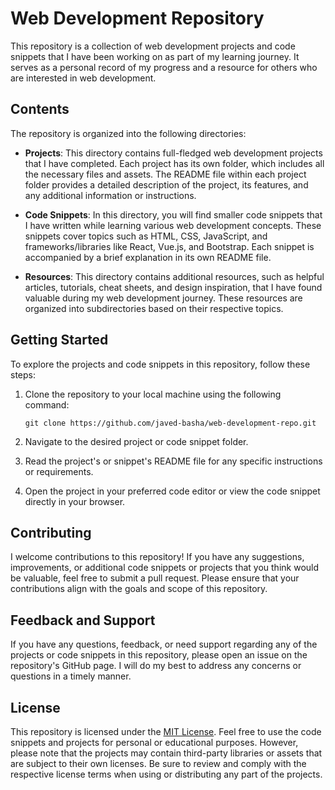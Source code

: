 # Web Development Repository

This repository is a collection of web development projects and code snippets that I have been working on as part of my learning journey. It serves as a personal record of my progress and a resource for others who are interested in web development.

## Contents

The repository is organized into the following directories:

- **Projects**: This directory contains full-fledged web development projects that I have completed. Each project has its own folder, which includes all the necessary files and assets. The README file within each project folder provides a detailed description of the project, its features, and any additional information or instructions.

- **Code Snippets**: In this directory, you will find smaller code snippets that I have written while learning various web development concepts. These snippets cover topics such as HTML, CSS, JavaScript, and frameworks/libraries like React, Vue.js, and Bootstrap. Each snippet is accompanied by a brief explanation in its own README file.

- **Resources**: This directory contains additional resources, such as helpful articles, tutorials, cheat sheets, and design inspiration, that I have found valuable during my web development journey. These resources are organized into subdirectories based on their respective topics.

## Getting Started

To explore the projects and code snippets in this repository, follow these steps:

1. Clone the repository to your local machine using the following command:

   ```
   git clone https://github.com/javed-basha/web-development-repo.git
   ```

2. Navigate to the desired project or code snippet folder.

3. Read the project's or snippet's README file for any specific instructions or requirements.

4. Open the project in your preferred code editor or view the code snippet directly in your browser.

## Contributing

I welcome contributions to this repository! If you have any suggestions, improvements, or additional code snippets or projects that you think would be valuable, feel free to submit a pull request. Please ensure that your contributions align with the goals and scope of this repository.

## Feedback and Support

If you have any questions, feedback, or need support regarding any of the projects or code snippets in this repository, please open an issue on the repository's GitHub page. I will do my best to address any concerns or questions in a timely manner.

## License

This repository is licensed under the [MIT License](LICENSE). Feel free to use the code snippets and projects for personal or educational purposes. However, please note that the projects may contain third-party libraries or assets that are subject to their own licenses. Be sure to review and comply with the respective license terms when using or distributing any part of the projects.

